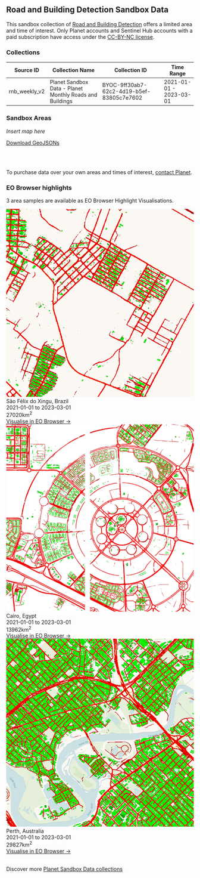 ## Road and Building Detection Sandbox Data

This sandbox collection of <a href="../road-and-building-detection/"> Road and Building Detection</a> offers a limited area and time of interest. Only Planet accounts and Sentinel Hub accounts with a paid subscription have access under the <a href="https://creativecommons.org/licenses/by-nc/4.0/" target="_blank">CC-BY-NC license</a>.

### Collections
<table>
  <thead>
    <tr>
      <th>Source ID</th>
      <th>Collection Name</th>
      <th>Collection ID</th>
      <th>Time Range</th>
    </tr>
  </thead>
  <tbody>
    <tr>
      <td>rnb_weekly_v2</td>
      <td>Planet Sandbox Data - Planet Monthly Roads and Buildings </td>
      <td>BYOC-9ff30ab7-62c2-4d19-b5ef-83805c7e7602</td>
      <td>2021-01-01 - 2023-03-01</td>
    </tr>
   </tbody>
</table>

### Sandbox Areas
*Insert map here*

<a href="../road-and-building-detection/polygons.geojson" download>Download GeoJSONs</a>

<br>
<br>

To purchase data over your own areas and times of interest, <a href="https://www.planet.com/contact-sales/#contact-sales)" target="_blank">contact Planet</a>. 

### EO Browser highlights
3 area samples are available as EO Browser Highlight Visualisations.
<br>
<div class="container33">
    <div class="image-card">
    <a href='https://apps.sentinel-hub.com/eo-browser/?zoom=14&lat=-6.64342&lng=-51.97589&themeId=PLANET_SANDBOX&visualizationUrl=https%3A%2F%2Fservices.sentinel-hub.com%2Fogc%2Fwms%2F655dfaa9-35e3-4fe1-a8e2-14e4c178f6b9&datasetId=9ff30ab7-62c2-4d19-b5ef-83805c7e7602&fromTime=2023-03-01T00%3A00%3A00.000Z&toTime=2023-03-01T23%3A59%3A59.999Z&layerId=ROADS-AND-BUILDINGS&demSource3D="MAPZEN"' target="_blank"><img src="RNB_BRA.png" alt="EOB Highlight 1" class="imagette"></a>
        <div class="info">
            <div class="title">São Félix do Xingu, Brazil</div>
            <div class="text">
                2021-01-01 to 2023-03-01<br>
                27020km<sup>2</sup>
            </div>
            <div class="eob-link"><a href='https://apps.sentinel-hub.com/eo-browser/?zoom=14&lat=-6.64342&lng=-51.97589&themeId=PLANET_SANDBOX&visualizationUrl=https%3A%2F%2Fservices.sentinel-hub.com%2Fogc%2Fwms%2F655dfaa9-35e3-4fe1-a8e2-14e4c178f6b9&datasetId=9ff30ab7-62c2-4d19-b5ef-83805c7e7602&fromTime=2023-03-01T00%3A00%3A00.000Z&toTime=2023-03-01T23%3A59%3A59.999Z&layerId=ROADS-AND-BUILDINGS&demSource3D="MAPZEN"' target="_blank">Visualise in EO Browser -></a></div>
        </div>
    </div>
    <div class="image-card">
    <a href='https://apps.sentinel-hub.com/eo-browser/?zoom=14&lat=29.94687&lng=31.63204&themeId=PLANET_SANDBOX&visualizationUrl=https%3A%2F%2Fservices.sentinel-hub.com%2Fogc%2Fwms%2F655dfaa9-35e3-4fe1-a8e2-14e4c178f6b9&datasetId=9ff30ab7-62c2-4d19-b5ef-83805c7e7602&fromTime=2023-03-01T00%3A00%3A00.000Z&toTime=2023-03-01T23%3A59%3A59.999Z&layerId=ROADS-AND-BUILDINGS&demSource3D="MAPZEN"' target="_blank"><img src="RNB_EGY.png" alt="EOB Highlight 2" class="imagette"></a>
        <div class="info">
            <div class="title">Cairo, Egypt</div>
            <div class="text">
                2021-01-01 to 2023-03-01<br>
                13962km<sup>2</sup>
            </div>
            <div class="eob-link"><a href='https://apps.sentinel-hub.com/eo-browser/?zoom=14&lat=44.84178&lng=-0.57841&themeId=PLANET_SANDBOX&visualizationUrl=https%3A%2F%2Fservices.sentinel-hub.com%2Fogc%2Fwms%2F655dfaa9-35e3-4fe1-a8e2-14e4c178f6b9&datasetId=9ff30ab7-62c2-4d19-b5ef-83805c7e7602&fromTime=2023-03-01T00%3A00%3A00.000Z&toTime=2023-03-01T23%3A59%3A59.999Z&layerId=ROADS-AND-BUILDINGS&demSource3D="MAPZEN"' target="_blank">Visualise in EO Browser -></a></div>
        </div>
    </div>
    <div class="image-card">
    <a href='https://apps.sentinel-hub.com/eo-browser/?zoom=14&lat=-31.94761&lng=115.86455&themeId=PLANET_SANDBOX&visualizationUrl=https%3A%2F%2Fservices.sentinel-hub.com%2Fogc%2Fwms%2F655dfaa9-35e3-4fe1-a8e2-14e4c178f6b9&datasetId=9ff30ab7-62c2-4d19-b5ef-83805c7e7602&fromTime=2023-03-01T00%3A00%3A00.000Z&toTime=2023-03-01T23%3A59%3A59.999Z&layerId=ROADS-AND-BUILDINGS&demSource3D="MAPZEN"' target="_blank"><img src="RNB_AUS.png" alt="EOB Highlight 3" class="imagette"></a>
        <div class="info">
            <div class="title">Perth, Australia</div>
            <div class="text">
                2021-01-01 to 2023-03-01<br>
                29827km<sup>2</sup>
            </div>
            <div class="eob-link"><a href='https://apps.sentinel-hub.com/eo-browser/?zoom=14&lat=-31.94761&lng=115.86455&themeId=PLANET_SANDBOX&visualizationUrl=https%3A%2F%2Fservices.sentinel-hub.com%2Fogc%2Fwms%2F655dfaa9-35e3-4fe1-a8e2-14e4c178f6b9&datasetId=9ff30ab7-62c2-4d19-b5ef-83805c7e7602&fromTime=2023-03-01T00%3A00%3A00.000Z&toTime=2023-03-01T23%3A59%3A59.999Z&layerId=ROADS-AND-BUILDINGS&demSource3D="MAPZEN"' target="_blank">Visualise in EO Browser -></a></div>
        </div>
    </div>
</div>
<br>

Discover more <a href="../planet-sandbox-data/">Planet Sandbox Data collections</a>
